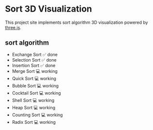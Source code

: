 # Sort 3D Visualization

This project site implements sort algorithm 3D visualization powered by [three.js][three.js].

## sort algorithm

- Exchange Sort :white_check_mark: done
- Selection Sort :white_check_mark: done
- Insertion Sort :white_check_mark: done
- Merge Sort :computer: working
- Quick Sort :computer: working
- Bubble Sort :computer: working
- Cocktail Sort :computer: working
- Shell Sort :computer: working
- Heap Sort :computer: working
- Counting Sort :computer: working
- Radix Sort :computer: working

[three.js]:threejs.org
